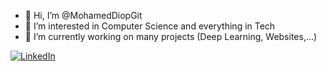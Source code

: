 - 👋 Hi, I’m @MohamedDiopGit
- 👀 I’m interested in Computer Science and everything in Tech
- 🌱 I’m currently working on many projects (Deep Learning, Websites,...)

[![LinkedIn](https://img.shields.io/badge/LinkedIn-0077B5?style=for-the-badge&logo=linkedin&logoColor=white)](https://www.linkedin.com/in/mohamed-diop-info/)  
<!---
MohamedDiopGit/MohamedDiopGit is a ✨ special ✨ repository because its `README.md` (this file) appears on your GitHub profile.
You can click the Preview link to take a look at your changes.
--->
